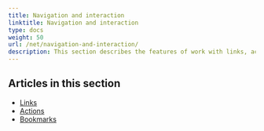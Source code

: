 ```yaml
---
title: Navigation and interaction
linktitle: Navigation and interaction
type: docs
weight: 50
url: /net/navigation-and-interaction/
description: This section describes the features of work with links, actions and bookmarks.
---
```


## Articles in this section

- [Links](/pdf/net/links/)
- [Actions](/pdf/net/actions/)
- [Bookmarks](/pdf/net/bookmarks/)
